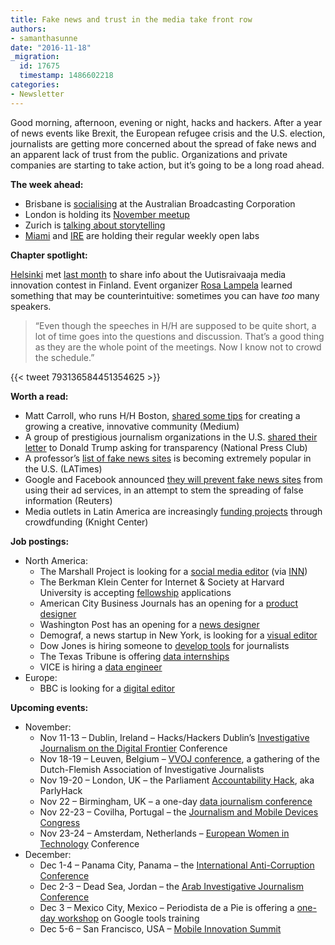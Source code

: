 ```yaml
---
title: Fake news and trust in the media take front row
authors:
- samanthasunne
date: "2016-11-18"
_migration:
  id: 17675
  timestamp: 1486602218
categories:
- Newsletter
---
```


Good morning, afternoon, evening or night, hacks and hackers. After a year of news events like Brexit, the European refugee crisis and the U.S. election, journalists are getting more concerned about the spread of fake news and an apparent lack of trust from the public. Organizations and private companies are starting to take action, but it&#8217;s going to be a long road ahead.

**The week ahead:**

  * Brisbane is [socialising][1] at the Australian Broadcasting Corporation
  * London is holding its [November meetup][2]
  * Zurich is [talking about storytelling][3]
  * [Miami][4] and [IRE][5] are holding their regular weekly open labs

**Chapter spotlight:**

[Helsinki][6] met [last month][7] to share info about the Uutisraivaaja media innovation contest in Finland. Event organizer [Rosa Lampela][8] learned something that may be counterintuitive: sometimes you can have _too_ many speakers.

> &#8220;Even though the speeches in H/H are supposed to be quite short, a lot of time goes into the questions and discussion. That&#8217;s a good thing as they are the whole point of the meetings. Now I know not to crowd the schedule.&#8221;

{{< tweet 793136584451354625 >}}

**Worth a read:**

  * Matt Carroll, who runs H/H Boston, [shared some tips][9] for creating a growing a creative, innovative community (Medium)
  * A group of prestigious journalism organizations in the U.S. [shared their letter][10] to Donald Trump asking for transparency (National Press Club)
  * A professor&#8217;s [list of fake news sites][11] is becoming extremely popular in the U.S. (LATimes)
  * Google and Facebook announced [they will prevent fake news sites][12] from using their ad services, in an attempt to stem the spreading of false information (Reuters)
  * Media outlets in Latin America are increasingly [funding projects][13] through crowdfunding (Knight Center)

**Job postings:**

  * North America: 
      * The Marshall Project is looking for a [social media editor][14] (via [INN][15])
      * The Berkman Klein Center for Internet & Society at Harvard University is accepting [fellowship][16] applications
      * American City Business Journals has an opening for a [product designer][17]
      * Washington Post has an opening for a [news designer][18]
      * Demograf, a news startup in New York, is looking for a [visual editor][19]
      * Dow Jones is hiring someone to [develop tools][20] for journalists
      * The Texas Tribune is offering [data internships][21]
      * VICE is hiring a [data engineer][22]
  * Europe: 
      * BBC is looking for a [digital editor][23]

**Upcoming events:**

  * November: 
      * Nov 11-13 &#8211; Dublin, Ireland &#8211; Hacks/Hackers Dublin&#8217;s [Investigative Journalism on the Digital Frontier][24] Conference
      * Nov 18-19 &#8211; Leuven, Belgium &#8211; [VVOJ conference][25], a gathering of the Dutch-Flemish Association of Investigative Journalists
      * Nov 19-20 &#8211; London, UK &#8211; the Parliament [Accountability Hack][26], aka ParlyHack
      * Nov 22 &#8211; Birmingham, UK &#8211; a one-day [data journalism conference][27]
      * Nov 22-23 &#8211; Covilha, Portugal &#8211; the [Journalism and Mobile Devices Congress][28]
      * Nov 23-24 &#8211; Amsterdam, Netherlands &#8211; [European Women in Technology][29] Conference
  * December: 
      * Dec 1-4 &#8211; Panama City, Panama &#8211; the [International Anti-Corruption Conference][30]
      * Dec 2-3 &#8211; Dead Sea, Jordan &#8211; the [Arab Investigative Journalism Conference][31]
      * Dec 3 &#8211; Mexico City, Mexico &#8211; Periodista de a Pie is offering a [one-day workshop][32] on Google tools training
      * Dec 5-6 &#8211; San Francisco, USA &#8211; [Mobile Innovation Summit][33]

 [1]: https://www.meetup.com/Hacks-Hackers-Brisbane/events/234935705/
 [2]: https://www.meetup.com/HacksHackersLondon/events/229127046/
 [3]: https://www.meetup.com/Hacks-Hackers-Zurich/events/234914531/
 [4]: http://www.meetup.com/Hacks-Hackers-Miami/
 [5]: http://www.meetup.com/hackshackersIRE/
 [6]: https://www.meetup.com/HHHelsinki/
 [7]: https://www.meetup.com/HHHelsinki/events/235037561/
 [8]: https://twitter.com/rosalampela
 [9]: https://medium.com/3-to-read/nuggets-of-wisdom-from-civic-media-at-the-mit-media-lab-a88a9c8a8849#.849uz7je1
 [10]: http://www.press.org/news-multimedia/president/2016/11/open-letter-president-elect-donald-trump
 [11]: http://www.latimes.com/nation/politics/trailguide/la-na-trailguide-updates-want-to-keep-fake-news-out-of-your-1479260297-htmlstory.html
 [12]: http://www.reuters.com/article/us-alphabet-advertising-idUSKBN1392MM
 [13]: http://knightcenter.acemlnb.com/lt.php?s=a47f6545164b89e182ecd239eba32f49&i=2302A2667A77A76690
 [14]: http://inn.us1.list-manage.com/track/click?u=81670c9d1b5fbeba1c29f2865&id=e09344327a&e=d6ff5f9776
 [15]: http://us1.campaign-archive2.com/?u=81670c9d1b5fbeba1c29f2865&id=9780716c4a&e=d6ff5f9776
 [16]: https://cyber.harvard.edu/getinvolved/fellowships/opencall20172018
 [17]: http://snd.org/jobs/view/product-designer-2/
 [18]: http://snd.org/jobs/view/news-designer-digital-and-print/
 [19]: http://careerservices.nyujournalism.org/job/2016-11-16/visual-editor/
 [20]: http://dowjones.jobs/new-york-ny/developer-editorial-tools/5A27F55E3DFE4093871F4F3D0F21FD22/job/
 [21]: https://www.texastribune.org/jobs/editorial-fellowship/
 [22]: https://workforcenow.adp.com/jobs/apply/posting.html?client=VICE&jobId=153649&lang=en_US&source=CC2
 [23]: https://www.journalism.co.uk/media-jobs/digital-editor/s75/a691189/
 [24]: http://www.meetup.com/hacks-hackers-dublin/events/235157683/
 [25]: http://www.vvoj.nl/leuven2016/
 [26]: https://www.eventbrite.co.uk/e/accountability-hack-2016-tickets-28856127454?aff=efbevent
 [27]: https://www.eventbrite.co.uk/e/data-journalism-uk-2016-tickets-28661083071
 [28]: http://ijnet.org/en/opportunities/conference-focuses-mobile-journalism-portugal
 [29]: http://www.europeanwomenintech.com/#!register/z49gr
 [30]: http://16iacc.org/
 [31]: http://en.arij.net/
 [32]: http://www.periodistasdeapie.org.mx/actividad-128.php?utm_content=buffer23972&utm_medium=social&utm_source=twitter.com&utm_campaign=buffer
 [33]: https://theinnovationenterprise.com/summits/mobile-innovation-summit-san-francisco-2016